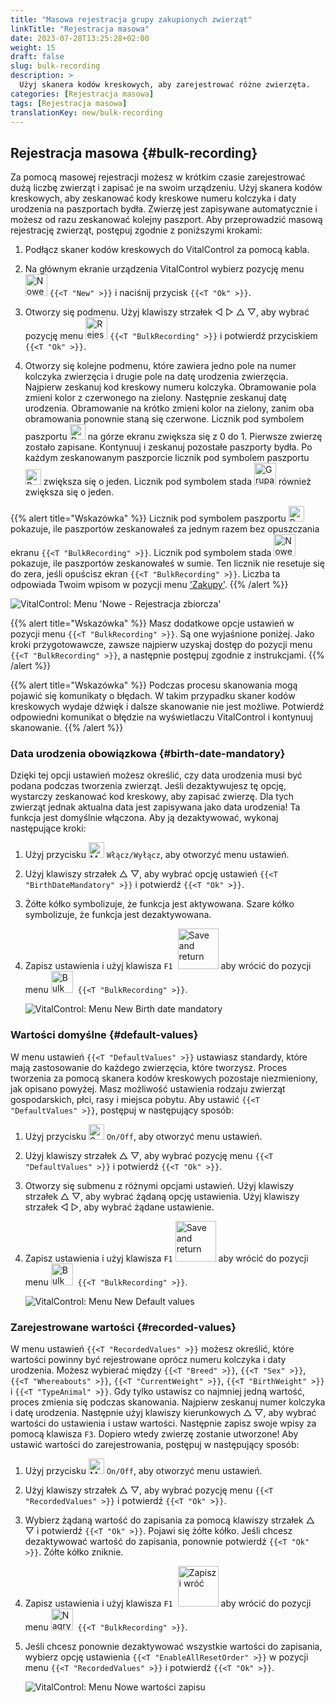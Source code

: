 ```yaml
---
title: "Masowa rejestracja grupy zakupionych zwierząt"
linkTitle: "Rejestracja masowa"
date: 2023-07-28T13:25:28+02:00
weight: 15
draft: false
slug: bulk-recording
description: >
  Użyj skanera kodów kreskowych, aby zarejestrować różne zwierzęta.
categories: [Rejestracja masowa]
tags: [Rejestracja masowa]
translationKey: new/bulk-recording
---
```

## Rejestracja masowa {#bulk-recording}

Za pomocą masowej rejestracji możesz w krótkim czasie zarejestrować dużą liczbę zwierząt i zapisać je na swoim urządzeniu. Użyj skanera kodów kreskowych, aby zeskanować kody kreskowe numeru kolczyka i daty urodzenia na paszportach bydła. Zwierzę jest zapisywane automatycznie i możesz od razu zeskanować kolejny paszport. Aby przeprowadzić masową rejestrację zwierząt, postępuj zgodnie z poniższymi krokami:

1. Podłącz skaner kodów kreskowych do VitalControl za pomocą kabla.

2. Na głównym ekranie urządzenia VitalControl wybierz pozycję menu <img src="/icons/main/new-animal.svg" width="35" align="bottom" alt="Nowe zwierzę" /> `{{<T "New" >}}` i naciśnij przycisk `{{<T "Ok" >}}`.

3. Otworzy się podmenu. Użyj klawiszy strzałek ◁ ▷ △ ▽, aby wybrać pozycję menu <img src="/icons/main/barcode-scan.svg" width="35" align="bottom" alt="Rejestracja masowa" /> `{{<T "BulkRecording" >}}` i potwierdź przyciskiem `{{<T "Ok" >}}`.

4. Otworzy się kolejne podmenu, które zawiera jedno pole na numer kolczyka zwierzęcia i drugie pole na datę urodzenia zwierzęcia. Najpierw zeskanuj kod kreskowy numeru kolczyka. Obramowanie pola zmieni kolor z czerwonego na zielony. Następnie zeskanuj datę urodzenia. Obramowanie na krótko zmieni kolor na zielony, zanim oba obramowania ponownie staną się czerwone. Licznik pod symbolem paszportu <img src="/icons/header/animal-passports.svg" width="25" align="bottom" alt="Paszporty zwierząt" title="Paszporty zwierząt" /> na górze ekranu zwiększa się z 0 do 1. Pierwsze zwierzę zostało zapisane. Kontynuuj i zeskanuj pozostałe paszporty bydła. Po każdym zeskanowanym paszporcie licznik pod symbolem paszportu <img src="/icons/header/animal-passports.svg" width="25" align="bottom" alt="Paszporty zwierząt" title="Paszporty zwierząt" /> zwiększa się o jeden. Licznik pod symbolem stada <img src="/icons/header/group.svg" width="35" align="bottom" alt="Grupa zwierząt" title="Grupa zwierząt" /> również zwiększa się o jeden.

{{% alert title="Wskazówka" %}}
Licznik pod symbolem paszportu <img src="/icons/header/animal-passports.svg" width="25" align="bottom" alt="Paszporty zwierząt" title="Paszporty zwierząt" /> pokazuje, ile paszportów zeskanowałeś za jednym razem bez opuszczania ekranu `{{<T "BulkRecording" >}}`. Licznik pod symbolem stada <img src="/icons/header/group.svg" width="35" align="bottom" alt="Nowe zwierzę" /> pokazuje, ile paszportów zeskanowałeś w sumie. Ten licznik nie resetuje się do zera, jeśli opuścisz ekran `{{<T "BulkRecording" >}}`. Liczba ta odpowiada Twoim wpisom w pozycji menu ['Zakupy'](../new-on-farm/purchased-animals/).
{{% /alert %}}

   ![VitalControl: Menu 'Nowe - Rejestracja zbiorcza'](../images/bulk-recording.png "Rejestracja zbiorcza")

{{% alert title="Wskazówka" %}}
Masz dodatkowe opcje ustawień w pozycji menu `{{<T "BulkRecording" >}}`. Są one wyjaśnione poniżej. Jako kroki przygotowawcze, zawsze najpierw uzyskaj dostęp do pozycji menu `{{<T "BulkRecording" >}}`, a następnie postępuj zgodnie z instrukcjami.
{{% /alert %}}

{{% alert title="Wskazówka" %}}
Podczas procesu skanowania mogą pojawić się komunikaty o błędach. W takim przypadku skaner kodów kreskowych wydaje dźwięk i dalsze skanowanie nie jest możliwe. Potwierdź odpowiedni komunikat o błędzie na wyświetlaczu VitalControl i kontynuuj skanowanie.
{{% /alert %}}

### Data urodzenia obowiązkowa {#birth-date-mandatory}

Dzięki tej opcji ustawień możesz określić, czy data urodzenia musi być podana podczas tworzenia zwierząt. Jeśli dezaktywujesz tę opcję, wystarczy zeskanować kod kreskowy, aby zapisać zwierzę. Dla tych zwierząt jednak aktualna data jest zapisywana jako data urodzenia! Ta funkcja jest domyślnie włączona. Aby ją dezaktywować, wykonaj następujące kroki:

1. Użyj przycisku <img src="/icons/gear.svg" width="25" align="bottom" alt="Menu ustawień" /> `Włącz/Wyłącz`, aby otworzyć menu ustawień.

2. Użyj klawiszy strzałek △ ▽, aby wybrać opcję ustawień `{{<T "BirthDateMandatory" >}}` i potwierdź `{{<T "Ok" >}}`.

3. Żółte kółko symbolizuje, że funkcja jest aktywowana. Szare kółko symbolizuje, że funkcja jest dezaktywowana.

4. Zapisz ustawienia i użyj klawisza `F1` &nbsp;<img src="/icons/footer/save_exit.svg" width="65" align="bottom" alt="Save and return" /> aby wrócić do pozycji menu <img src="/icons/main/barcode-scan.svg" width="35" align="bottom" alt="Bulk recording" />&nbsp; `{{<T "BulkRecording" >}}`.

   ![VitalControl: Menu New Birth date mandatory](../images/birthdate.png "Birth date mandatory")

### Wartości domyślne {#default-values}

W menu ustawień `{{<T "DefaultValues" >}}` ustawiasz standardy, które mają zastosowanie do każdego zwierzęcia, które tworzysz. Proces tworzenia za pomocą skanera kodów kreskowych pozostaje niezmieniony, jak opisano powyżej. Masz możliwość ustawienia rodzaju zwierząt gospodarskich, płci, rasy i miejsca pobytu. Aby ustawić `{{<T "DefaultValues" >}}`, postępuj w następujący sposób:

1. Użyj przycisku <img src="/icons/gear.svg" width="25" align="bottom" alt="Settings menu" /> `On/Off`, aby otworzyć menu ustawień.

2. Użyj klawiszy strzałek △ ▽, aby wybrać pozycję menu `{{<T "DefaultValues" >}}` i potwierdź `{{<T "Ok" >}}`.

3. Otworzy się submenu z różnymi opcjami ustawień. Użyj klawiszy strzałek △ ▽, aby wybrać żądaną opcję ustawienia. Użyj klawiszy strzałek ◁ ▷, aby wybrać żądane ustawienie.

4. Zapisz ustawienia i użyj klawisza `F1`&nbsp;<img src="/icons/footer/save_exit.svg" width="65" align="bottom" alt="Save and return" /> aby wrócić do pozycji menu <img src="/icons/main/barcode-scan.svg" width="35" align="bottom" alt="Bulk recording" />&nbsp; `{{<T "BulkRecording" >}}`.

   ![VitalControl: Menu New Default values](../images/defaultvalues.png "Default values")

### Zarejestrowane wartości {#recorded-values}

W menu ustawień `{{<T "RecordedValues" >}}` możesz określić, które wartości powinny być rejestrowane oprócz numeru kolczyka i daty urodzenia. Możesz wybierać między `{{<T "Breed" >}}`, `{{<T "Sex" >}}`, `{{<T "Whereabouts" >}}`, `{{<T "CurrentWeight" >}}`, `{{<T "BirthWeight" >}}` i `{{<T "TypeAnimal" >}}`. Gdy tylko ustawisz co najmniej jedną wartość, proces zmienia się podczas skanowania. Najpierw zeskanuj numer kolczyka i datę urodzenia. Następnie użyj klawiszy kierunkowych △ ▽, aby wybrać wartości do ustawienia i ustaw wartości. Następnie zapisz swoje wpisy za pomocą klawisza `F3`. Dopiero wtedy zwierzę zostanie utworzone! Aby ustawić wartości do zarejestrowania, postępuj w następujący sposób:

1. Użyj przycisku <img src="/icons/gear.svg" width="25" align="bottom" alt="Menu ustawień" /> `On/Off`, aby otworzyć menu ustawień.

2. Użyj klawiszy strzałek △ ▽, aby wybrać pozycję menu `{{<T "RecordedValues" >}}` i potwierdź `{{<T "Ok" >}}`.

3. Wybierz żądaną wartość do zapisania za pomocą klawiszy strzałek △ ▽ i potwierdź `{{<T "Ok" >}}`. Pojawi się żółte kółko. Jeśli chcesz dezaktywować wartość do zapisania, ponownie potwierdź `{{<T "Ok" >}}`. Żółte kółko zniknie.

4. Zapisz ustawienia i użyj klawisza `F1` &nbsp;<img src="/icons/footer/save_exit.svg" width="65" align="bottom" alt="Zapisz i wróć" /> aby wrócić do pozycji menu <img src="/icons/main/barcode-scan.svg" width="35" align="bottom" alt="Nagrywanie zbiorcze" />&nbsp; `{{<T "BulkRecording" >}}`.

5. Jeśli chcesz ponownie dezaktywować wszystkie wartości do zapisania, wybierz opcję ustawienia `{{<T "EnableAllResetOrder" >}}` w pozycji menu `{{<T "RecordedValues" >}}` i potwierdź `{{<T "Ok" >}}`.

   ![VitalControl: Menu Nowe wartości zapisu](../images/recordvalues.png "Zapisz wartości")
